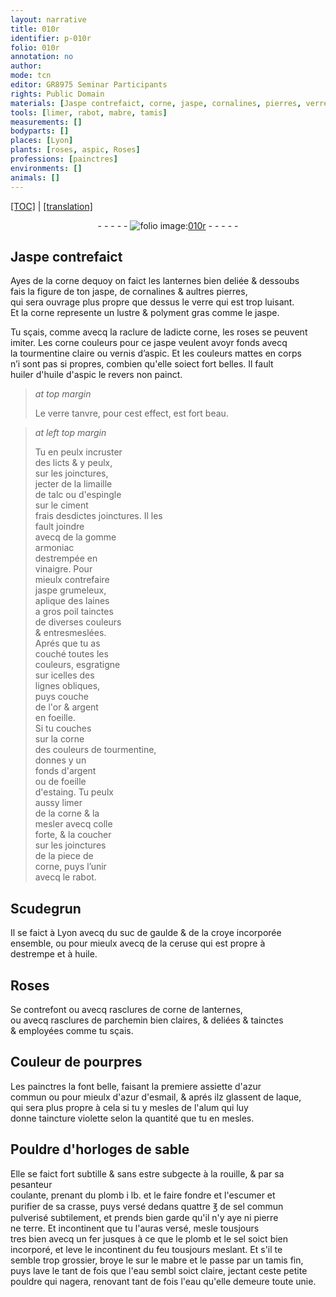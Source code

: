 ```yaml
---
layout: narrative
title: 010r
identifier: p-010r
folio: 010r
annotation: no
author:
mode: tcn
editor: GR8975 Seminar Participants
rights: Public Domain
materials: [Jaspe contrefaict, corne, jaspe, cornalines, pierres, verre, roses, tourmentine claire, vernis d’aspic, huiler, huile d'aspic, limaille de talc ou d'espingle, ciment, gomme armoniac, vinaigre, jaspe grumeleux, laines a gros poil, or & argent en foeille, tourmentine, argent, foeille d'estaing, colle forte, Scudegrun, suc de gaulde, croye, ceruse, destrempe, huile, corne de lanternes, parchemin, azur commun, azur d'esmail, laque, alum, rouille, plomb, sel commun, pierre, terre, sel, mabre, eau]
tools: [limer, rabot, mabre, tamis]
measurements: []
bodyparts: []
places: [Lyon]
plants: [roses, aspic, Roses]
professions: [painctres]
environments: []
animals: []
---
```


 <p><a href="{{ site.baseurl }}/normalized/">[TOC]</a> | <a href="{{ site.baseurl }}/texts/p-010r_tl/" target="_blank">[translation]</a></p><div class="folio" align="center">- - - - - <a href="http://gallica.bnf.fr/ark:/12148/btv1b10500001g/f25.image" target="_blank"><img src="https://cu-mkp.github.io/2017-workshop-edition/assets/photo-icon.png" alt="folio image: " style="display:inline-block; margin-bottom:-3px;"/>010r</a> - - - - - </div>  
  

## <span class="m">Jaspe contrefaict</span>

 
Ayes de la <span class="m">corne</span> dequoy on faict les lanternes bien deliée & dessoubs<br/> fais la figure de ton <span class="m">jaspe</span>, de <span class="m">cornalines</span> & aultres <span class="m">pierres</span>,<br/> qui sera ouvrage plus propre que dessus le <span class="m">verre</span> qui est trop luisant.<br/> Et la <span class="m">corne</span> represente un lustre & polyment gras co<span class="exp">mm</span>e le <span class="m">jaspe</span>.
 
Tu sçais, co<span class="exp">mm</span>e avecq la raclure de ladicte <span class="m">corne</span>, les <span class="m"><span class="pa">roses</span></span> se peuvent<br/> imiter. Les <span class="del">corne</span> couleurs pour ce <span class="m">jaspe</span> veulent avoyr fonds avecq<br/> la <span class="m">tourmentine claire</span> ou <span class="m">vernis d’<span class="pa">aspic</span></span>. <span class="add">Et les couleurs mattes en corps<br/> n’i sont pas si propres, combien qu'elle soiect fort belles.</span> <span class="add">Il fault<br/> <span class="m">huiler</span> d'<span class="m">huile d'<span class="pa">aspic</span></span> le revers non painct.</span>
 
> *at top margin*
> 
> 
>  Le <span class="m">verre</span> tanvre, pour cest effect, est fort beau.
 
> *at left top margin*
> 
> 
>  Tu en peulx incruster<br/> des licts & y peulx,<br/> sur les joinctures,<br/> jecter de la <span class="m">limaille<br/> de talc ou d'espingle</span><br/> sur le <span class="m">ciment</span><br/> frais desdictes joinctures. Il les<br/> fault joindre<br/> avecq de la <span class="m">gomme<br/> armoniac</span><br/> destrempée en<br/> <span class="m">vinaigre</span>. Pour<br/> mieulx contrefaire<br/> <span class="m">jaspe grumeleux</span>,<br/> aplique des <span class="m">laines<br/> a gros poil</span> tainctes<br/> de diverses couleurs<br/> & entresmeslées.<br/> Aprés que tu as<br/> couché toutes les<br/> couleurs, esgratigne<br/> sur icelles des<br/> lignes obliques,<br/> puys couche<br/> de l'<span class="m">or & argent<br/> en foeille</span>.<br/> Si tu couches<br/> sur la <span class="m">corne</span><br/> des couleurs de <span class="m">tourmentine</span>,<br/> donnes y un<br/> fonds d'<span class="m">argent</span><br/> ou de <span class="m">foeille<br/> d'estaing</span>. Tu peulx<br/> aussy <span class="tl">limer</span><br/> de la <span class="m">corne</span> & la<br/> mesler avecq <span class="m">colle<br/> forte</span>, & la coucher<br/> sur les joinctures<br/> de la piece de<br/> <span class="m">corne</span>, puys l’unir<br/> avecq le <span class="tl">rabot</span>.
 
 
  

## <span class="m">Scudegrun</span>

 
Il se faict à <span class="pl">Lyon</span> avecq du <span class="m">suc de gaulde</span> & de la <span class="m">croye</span> incorporée<br/> ensemble, ou pour mieulx avecq de la <span class="m">ceruse</span> qui est propre à<br/> <span class="m">destrempe</span> et à <span class="m">huile</span>.
 
 
  

## <span class="pa">Roses</span>

 
Se contrefont ou avecq rasclures de <span class="del"><span class="ill"></span></span> <span class="m">corne de lanternes</span>,<br/> ou avecq rasclures de <span class="m">parchemin</span> bien claires, & deliées & tainctes<br/> & employées comme tu sçais.
 
 
  

## Couleur de pourpres

 
Les <span class="pro">painctres</span> la font belle, faisant la premiere assiette d'<span class="m">azur<br/> commun</span> ou pour mieulx d'<span class="m">azur d'esmail</span>, & aprés ilz glassent de <span class="m">laque</span>,<br/> qui sera plus propre à cela si tu y mesles de l'<span class="m">alum</span> qui luy<br/> donne taincture violette selon la quantité que tu en mesles.
 
 
  

## Pouldre d'horloges de sable

 
Elle se faict fort subtille & sans estre subgecte à la <span class="m">rouille</span>, & par sa pesanteur<br/> coulante, prenant du <span class="m">plomb</span> i lb. et le faire fondre et l'escumer et<br/> purifier de sa crasse, puys versé dedans quattre ℥ de <span class="m">sel commun</span><br/> pulverisé subtilement, et prends bien garde qu'il n'y aye ni <span class="m">pierre</span><br/> ne <span class="m">terre</span>. Et incontinent que tu l'auras versé, mesle tousjours<br/> tres bien avecq un fer jusques à ce que le <span class="m">plomb</span> et le <span class="m">sel</span> soict bien<br/> incorporé, et leve le incontinent du feu tousjours meslant. Et s'il te<br/> semble trop grossier, broye le sur le <span class="m"><span class="tl">mabre</span></span> et le passe par un <span class="tl">tamis</span> fin,<br/> puys lave le tant de fois que l'<span class="m">eau</span> <span class="del">sembl</span> soict claire, jecta<span class="exp">n</span>t ceste petite<br/> pouldre qui nagera, renovant ta<span class="exp">n</span>t de fois l'<span class="m">eau</span> qu'elle demeure toute unie.
 
 